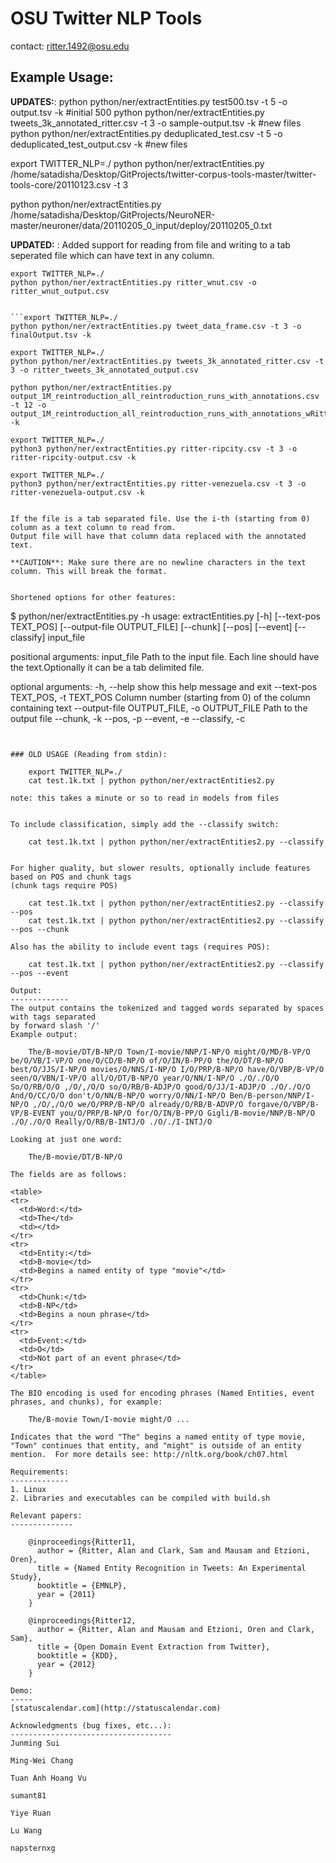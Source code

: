 OSU Twitter NLP Tools
====================
contact: ritter.1492@osu.edu

Example Usage:
--------------
**UPDATES:**: python python/ner/extractEntities.py test500.tsv -t 5 -o output.tsv -k #initial 500
		python python/ner/extractEntities.py tweets_3k_annotated_ritter.csv -t 3 -o sample-output.tsv -k #new files
python python/ner/extractEntities.py deduplicated_test.csv -t 5 -o deduplicated_test_output.csv -k #new files

export TWITTER_NLP=./
python python/ner/extractEntities.py /home/satadisha/Desktop/GitProjects/twitter-corpus-tools-master/twitter-tools-core/20110123.csv -t 3

python python/ner/extractEntities.py /home/satadisha/Desktop/GitProjects/NeuroNER-master/neuroner/data/20110205_0_input/deploy/20110205_0.txt

**UPDATED:** : Added support for reading from file and writing to a tab seperated file which can have text in any column.

```
export TWITTER_NLP=./
python python/ner/extractEntities.py ritter_wnut.csv -o ritter_wnut_output.csv


```export TWITTER_NLP=./
python python/ner/extractEntities.py tweet_data_frame.csv -t 3 -o finalOutput.tsv -k

export TWITTER_NLP=./
python python/ner/extractEntities.py tweets_3k_annotated_ritter.csv -t 3 -o ritter_tweets_3k_annotated_output.csv

python python/ner/extractEntities.py output_1M_reintroduction_all_reintroduction_runs_with_annotations.csv -t 12 -o output_1M_reintroduction_all_reintroduction_runs_with_annotations_wRitterOutput.csv -k

export TWITTER_NLP=./
python3 python/ner/extractEntities.py ritter-ripcity.csv -t 3 -o ritter-ripcity-output.csv -k

export TWITTER_NLP=./
python3 python/ner/extractEntities.py ritter-venezuela.csv -t 3 -o ritter-venezuela-output.csv -k


If the file is a tab separated file. Use the i-th (starting from 0) column as a text column to read from. 
Output file will have that column data replaced with the annotated text.

**CAUTION**: Make sure there are no newline characters in the text column. This will break the format.


Shortened options for other features:
```
$ python/ner/extractEntities.py -h
usage: extractEntities.py [-h] [--text-pos TEXT_POS]
                          [--output-file OUTPUT_FILE] [--chunk] [--pos]
                          [--event] [--classify]
                          input_file

positional arguments:
  input_file            Path to the input file. Each line should have the
                        text.Optionally it can be a tab delimited file.

optional arguments:
  -h, --help            show this help message and exit
  --text-pos TEXT_POS, -t TEXT_POS
                        Column number (starting from 0) of the column
                        containing text
  --output-file OUTPUT_FILE, -o OUTPUT_FILE
                        Path to the output file
  --chunk, -k
  --pos, -p
  --event, -e
  --classify, -c
```


### OLD USAGE (Reading from stdin):

	export TWITTER_NLP=./
	cat test.1k.txt | python python/ner/extractEntities2.py

note: this takes a minute or so to read in models from files


To include classification, simply add the --classify switch:

	cat test.1k.txt | python python/ner/extractEntities2.py --classify


For higher quality, but slower results, optionally include features based on POS and chunk tags
(chunk tags require POS)

	cat test.1k.txt | python python/ner/extractEntities2.py --classify --pos
	cat test.1k.txt | python python/ner/extractEntities2.py --classify --pos --chunk

Also has the ability to include event tags (requires POS):

	cat test.1k.txt | python python/ner/extractEntities2.py --classify --pos --event

Output:
-------------
The output contains the tokenized and tagged words separated by spaces with tags separated
by forward slash '/'
Example output:

	The/B-movie/DT/B-NP/O Town/I-movie/NNP/I-NP/O might/O/MD/B-VP/O be/O/VB/I-VP/O one/O/CD/B-NP/O of/O/IN/B-PP/O the/O/DT/B-NP/O best/O/JJS/I-NP/O movies/O/NNS/I-NP/O I/O/PRP/B-NP/O have/O/VBP/B-VP/O seen/O/VBN/I-VP/O all/O/DT/B-NP/O year/O/NN/I-NP/O ./O/./O/O So/O/RB/O/O ,/O/,/O/O so/O/RB/B-ADJP/O good/O/JJ/I-ADJP/O ./O/./O/O And/O/CC/O/O don't/O/NN/B-NP/O worry/O/NN/I-NP/O Ben/B-person/NNP/I-NP/O ,/O/,/O/O we/O/PRP/B-NP/O already/O/RB/B-ADVP/O forgave/O/VBP/B-VP/B-EVENT you/O/PRP/B-NP/O for/O/IN/B-PP/O Gigli/B-movie/NNP/B-NP/O ./O/./O/O Really/O/RB/B-INTJ/O ./O/./I-INTJ/O

Looking at just one word:

	The/B-movie/DT/B-NP/O

The fields are as follows:

<table>
<tr>
  <td>Word:</td>
  <td>The</td>
  <td></td>
</tr>
<tr>
  <td>Entity:</td>
  <td>B-movie</td>
  <td>Begins a named entity of type "movie"</td>
</tr>
<tr>
  <td>Chunk:</td>
  <td>B-NP</td>
  <td>Begins a noun phrase</td>
</tr>
<tr>
  <td>Event:</td>
  <td>O</td>
  <td>Not part of an event phrase</td>
</tr>
</table>

The BIO encoding is used for encoding phrases (Named Entities, event phrases, and chunks), for example:

    The/B-movie Town/I-movie might/O ...

Indicates that the word "The" begins a named entity of type movie, "Town" continues that entity, and "might" is outside of an entity mention.  For more details see: http://nltk.org/book/ch07.html

Requirements:
-------------
1. Linux
2. Libraries and executables can be compiled with build.sh

Relevant papers:
--------------

	@inproceedings{Ritter11,
	  author = {Ritter, Alan and Clark, Sam and Mausam and Etzioni, Oren},
	  title = {Named Entity Recognition in Tweets: An Experimental Study},
	  booktitle = {EMNLP},
	  year = {2011}
	}

	@inproceedings{Ritter12,
	  author = {Ritter, Alan and Mausam and Etzioni, Oren and Clark, Sam},
	  title = {Open Domain Event Extraction from Twitter},
	  booktitle = {KDD},
	  year = {2012}
	}

Demo:
-----
[statuscalendar.com](http://statuscalendar.com)

Acknowledgments (bug fixes, etc...):
------------------------------------
Junming Sui

Ming-Wei Chang

Tuan Anh Hoang Vu

sumant81

Yiye Ruan

Lu Wang

napsternxg
